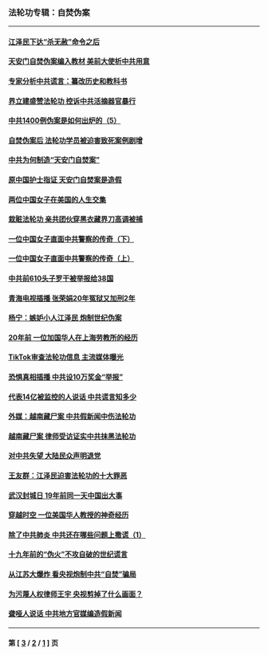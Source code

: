 ### 法轮功专辑：自焚伪案
---
#### [江泽民下达“杀无赦”命令之后](../../pages/nf5562/n13878084.md?08260430) 
#### [天安门自焚伪案编入教材 美前大使析中共用意](../../pages/nf5562/n13791932.md?08260430) 
#### [专家分析中共谎言：纂改历史和教科书](../../pages/nf5562/n13781542.md?08260430) 
#### [界立建盛赞法轮功 控诉中共活摘器官暴行](../../pages/nf5562/n13781971.md?08260430) 
#### [中共1400例伪案是如何出炉的（5）](../../pages/nf5562/n13226831.md?08260430) 
#### [自焚伪案后 法轮功学员被迫害致死案例剧增](../../pages/nf5562/n13190600.md?08260430) 
#### [中共为何制造“天安门自焚案”](../../pages/nf5562/n13183270.md?08260430) 
#### [原中国护士指证 天安门自焚案是造假](../../pages/nf5562/n13172289.md?08260430) 
#### [两位中国女子在美国的人生交集](../../pages/nf5562/n13156138.md?08260430) 
#### [栽赃法轮功 亲共团伙穿黑衣藏界刀高调被捕](../../pages/nf5562/n13073780.md?08260430) 
#### [一位中国女子直面中共警察的传奇（下）](../../pages/nf5562/n12989706.md?08260430) 
#### [一位中国女子直面中共警察的传奇（上）](../../pages/nf5562/n12985072.md?08260430) 
#### [中共前610头子罗干被举报给38国](../../pages/nf5562/n12975419.md?08260430) 
#### [青海电视插播 张荣娟20年冤狱又加刑2年](../../pages/nf5562/n12738166.md?08260430) 
#### [杨宁：嫉妒小人江泽民 炮制世纪伪案](../../pages/nf5562/n12724108.md?08260430) 
#### [20年前 一位加国华人在上海劳教所的经历](../../pages/nf5562/n12707932.md?08260430) 
#### [TikTok审查法轮功信息 主流媒体曝光](../../pages/nf5562/n12362336.md?08260430) 
#### [恐惧真相插播 中共设10万奖金“举报”](../../pages/nf5562/n12306396.md?08260430) 
#### [代表14亿被监控的人说话 中共谎言知多少](../../pages/nf5562/n12297484.md?08260430) 
#### [外媒：越南藏尸案 中共假新闻中伤法轮功](../../pages/nf5562/n12264411.md?08260430) 
#### [越南藏尸案 律师受访证实中共抹黑法轮功](../../pages/nf5562/n12261878.md?08260430) 
#### [对中共失望 大陆民众声明退党](../../pages/nf5562/n12187315.md?08260430) 
#### [王友群：江泽民迫害法轮功的十大罪恶](../../pages/nf5562/n12169074.md?08260430) 
#### [武汉封城日 19年前同一天中国出大事](../../pages/nf5562/n12150901.md?08260430) 
#### [穿越时空  一位美国华人教授的神奇经历](../../pages/nf5562/n12097460.md?08260430) 
#### [除了中共肺炎 中共还在哪些问题上撒谎（1）](../../pages/nf5562/n11955770.md?08260430) 
#### [十九年前的“伪火”不攻自破的世纪谎言](../../pages/nf5562/n11813238.md?08260430) 
#### [从江苏大爆炸 看央视炮制中共“自焚”骗局](../../pages/nf5562/n11140275.md?08260430) 
#### [为污蔑人权律师王宇 央视剪掉了什么画面？](../../pages/nf5562/n11130142.md?08260430) 
#### [聋哑人说话 中共地方官媒编造假新闻](../../pages/nf5562/n11006067.md?08260430) 

---
#### 第 [ [3](./3.md?08260430) / [2](./2.md?08260430) / [1](./1.md?08260430) ] 页
